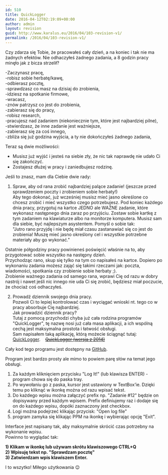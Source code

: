 ```yaml
---
id: 510
title: QuickLogger
date: 2016-04-12T02:19:09+00:00
author: admin
layout: revision
guid: http://www.karalus.eu/2016/04/103-revision-v1/
permalink: /2016/04/103-revision-v1/
---
```

Czy zdarza się Tobie, że pracowałeś cały dzień, a na koniec i tak nie ma żadnych efektów. Nie odhaczyłeś żadnego zadania, a 8 godzin pracy minęło jak z bicza strzelił?  
<!--more-->

  
-Zaczynasz pracę,  
-robisz sobie herbatę/kawę,  
-odbierasz pocztę,  
-sprawdzasz co masz na dzisiaj do zrobienia,  
-idziesz na spotkanie firmowe,  
-wracasz,  
-znów patrzysz co jest do zrobienia,  
-zabierasz się do pracy,  
-robisz research,  
-pracujesz nad zadaniem (niekoniecznie tym, które jest najbardziej pilne),  
-stwierdzasz, że inne zadanie jest ważniejsze,  
-zabierasz się za coś innego,  
-zbliża się już godzina wyjścia, a ty nie dokończyłeś żadnego zadania,

Teraz są dwie możliwości:  
- Musisz już wyjść i jesteś na siebie zły, że nic tak naprawdę nie udało Ci się zakończyć.  
- Zostajesz dłużej w pracy i zaniedbujesz rodzinę.

Jeśli to znasz, mam dla Ciebie dwie rady:

1) Spraw, aby od rana zrobić najbardziej palące zadanie! (jeszcze przed sprawdzeniem poczty i zrobieniem sobie herbaty!)  
Aby tego dokonać, już wcześniej musisz mieć jasno określone co chcesz zrobić i mieć wszystko czego potrzebujesz. Pod koniec każdego dnia pracy, przygotuj na kartce JEDNO ale WAŻNE zadanie, które wykonasz następnego dnia zaraz po przyjściu. Zostaw sobie kartkę z tym zadaniem na klawiaturze albo na monitorze komputera. Musisz sam dla siebie, być najlepszym asystentem. Pomyśl o sobie tak:  
"Jutro rano przyjdę i nie będę miał czasu zastanawiać się co jest do zrobienia! Muszę mieć jasno określony cel i wszystkie potrzebne materiały aby go wykonać."

Ostatnie półgodziny pracy powinieneś poświęcić właśnie na to, aby przygotować sobie wszystko na następny dzień.  
Przychodząc rano, skup się tylko na tym co napisałeś na kartce. Dopiero po wykonaniu zadania możesz zająć się takimi rzeczami jak: poczta, wiadomości, spotkania czy zrobienie sobie herbaty ;).  
Zrobienie ważnego zadania od samego rana, wprawi Cię od razu w dobry nastrój i nawet jeśli nic innego nie uda Ci się zrobić, będziesz miał poczucie, że chociaż coś odhaczyłeś.

 

2) Prowadź dziennik swojego dnia pracy.  
Pozwoli Ci to lepiej kontrolować czas i wyciągać wnioski nt. tego co w pracy absorbuje Cię najbardziej.  
Jak prowadzić dziennik pracy?  
Tutaj z pomocą przychodzi chyba już cała rodzina programów "QuickLogger", tę nazwę nosi już cała masa aplikacji, a ich wspólną cechą jest maksymalna prostota i łatwość obsługi.  
Sam napisałem taką aplikację, którą możecie ściągnąć tutaj: [QuickLogger](http://www.karalus.eu/wp-content/uploads/2016/04/QuickLogger.zip).    <del><a href="http://www.karalus.eu/wp-content/uploads/2014/10/QuickLogger.zip">QuickLogger (wersja z 2014)</a></del>

Cały kod tego programu jest dostępny na <a href="https://github.com/RamzesBlog/QuickLogger" target="_blank">GitHub</a>.

Program jest bardzo prosty ale mimo to powiem parę słów na temat jego obsługi.

1) Za każdym kliknięciem przycisku "Log It!" (lub klawisza ENTER) - program chowa się do paska tray.  
2) Po wywołaniu go z paska, kursor jest ustawiony w TextBox&#8217;ie. Dzięki temu po kliknąć w ikonkę można od razu wpisać tekst.  
3) Do każdego wpisu można załączyć prefix np. "Zadanie #12" będzie on dopisywany przed każdym wpisem. Prefix definiujemy raz i dodaje się on do każdego wpisu, dopóki zaznaczony jest checkbox.  
4) Logi można podejrzeć klikając przycisk: "Open log file"  
5) program zamyka się klikając PPM na ikonkę i wybierając opcję "Exit".

Interface jest napisany tak, aby maksymalnie skrócić czas potrzebny na wykonanie wpisu.  
Powinno to wyglądać tak:

**1) Klikam w ikonkę lub używam skrótu klawiszowego CTRL+Q**  
**2) Wpisuję tekst np. "Sprawdzam pocztę"**  
**3) Zatwierdzam wpis klawiszem Enter.**

I to wszytko! Miłego użytkowania 😉